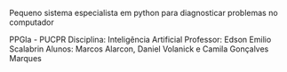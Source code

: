 Pequeno sistema especialista em python para diagnosticar problemas no computador

PPGIa - PUCPR
Disciplina: Inteligência Artificial
Professor: Edson Emilio Scalabrin
Alunos: Marcos Alarcon, Daniel Volanick e Camila Gonçalves Marques
